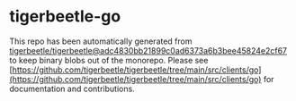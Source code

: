 # tigerbeetle-go
This repo has been automatically generated from [tigerbeetle/tigerbeetle@adc4830bb21899c0ad6373a6b3bee45824e2cf67](https://github.com/tigerbeetle/tigerbeetle/commit/adc4830bb21899c0ad6373a6b3bee45824e2cf67) to keep binary blobs out of the monorepo. Please see [https://github.com/tigerbeetle/tigerbeetle/tree/main/src/clients/go](https://github.com/tigerbeetle/tigerbeetle/tree/main/src/clients/go) for documentation and contributions.
